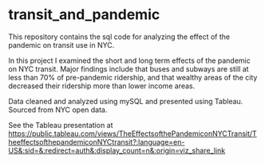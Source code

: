 # transit_and_pandemic
This repository contains the sql code for analyzing the effect of the pandemic on transit use in NYC.

In this project I examined the short and long term effects of the pandemic on NYC transit. Major findings include that buses and subways are still at less than 70% of pre-pandemic ridership, and that wealthy areas of the city decreased their ridership more than lower income areas.

Data cleaned and analyzed using mySQL and presented using Tableau. Sourced from NYC open data.

See the Tableau presentation at https://public.tableau.com/views/TheEffectsofthePandemiconNYCTransit/TheeffectsofthepandemiconNYCtransit?:language=en-US&:sid=&:redirect=auth&:display_count=n&:origin=viz_share_link
